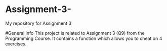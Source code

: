 # Assignment-3-
My repository for Assignment 3

#General info
This project is related to Assignment 3 (Q9) from the Programming Course.
It contains a function which allows you to cheat on 4 exercises.

